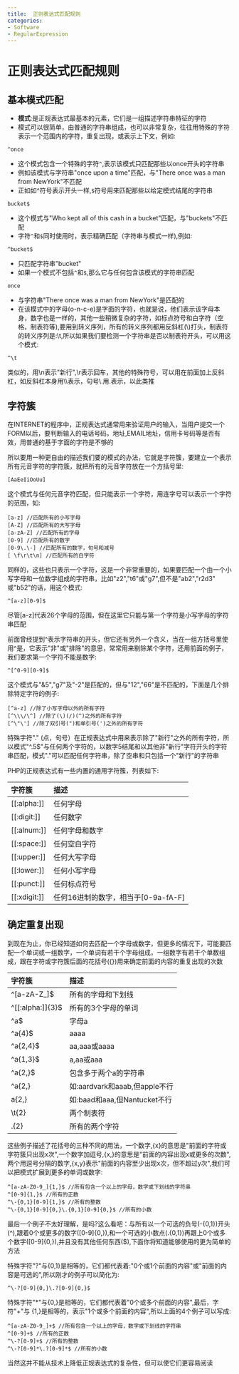 ```yaml
---
title:  正则表达式匹配规则
categories:
- Software
- RegularExpression
---
```

#  正则表达式匹配规则

## 基本模式匹配

- **模式**:是正规表达式最基本的元素，它们是一组描述字符串特征的字符
- 模式可以很简单，由普通的字符串组成，也可以非常复杂，往往用特殊的字符表示一个范围内的字符，重复出现，或表示上下文，例如:

```
^once
```

- 这个模式包含一个特殊的字符`^`,表示该模式只匹配那些以once开头的字符串
- 例如该模式与字符串"once upon a time"匹配，与"There once was a man from NewYork"不匹配
- 正如如^符号表示开头一样,`$`符号用来匹配那些以给定模式结尾的字符串

```
bucket$
```

- 这个模式与"Who kept all of this cash in a bucket"匹配，与"buckets"不匹配
- 字符`^`和`$`同时使用时，表示精确匹配（字符串与模式一样),例如:

```
^bucket$
```

- 只匹配字符串"bucket"
- 如果一个模式不包括`^`和`$`,那么它与任何包含该模式的字符串匹配

```
once
```

- 与字符串"There once was a man from NewYork"是匹配的
- 在该模式中的字母(o-n-c-e)是字面的字符，也就是说，他们表示该字母本身，数字也是一样的，其他一些稍微复杂的字符，如标点符号和白字符（空格，制表符等),要用到转义序列，所有的转义序列都用反斜杠(\\)打头，制表符的转义序列是:\t,所以如果我们要检测一个字符串是否以制表符开头，可以用这个模式:

```
^\t
```

类似的，用\n表示"新行",\r表示回车，其他的特殊符号，可以用在前面加上反斜杠，如反斜杠本身用\\\表示，句号\\.用\.表示，以此类推

## 字符簇

在INTERNET的程序中，正规表达式通常用来验证用户的输入，当用户提交一个FORM以后，要判断输入的电话号码，地址,EMAIL地址，信用卡号码等是否有效，用普通的基于字面的字符是不够的

所以要用一种更自由的描述我们要的模式的办法，它就是字符簇，要建立一个表示所有元音字符的字符簇，就把所有的元音字符放在一个方括号里:

```
[AaEeIiOoUu]
```

这个模式与任何元音字符匹配，但只能表示一个字符，用连字号可以表示一个字符的范围，如:

```
[a-z] //匹配所有的小写字母
[A-Z] //匹配所有的大写字母
[a-zA-Z] //匹配所有的字母
[0-9] //匹配所有的数字
[0-9\.\-] //匹配所有的数字，句号和减号
[ \f\r\t\n] //匹配所有的白字符
```

同样的，这些也只表示一个字符，这是一个非常重要的，如果要匹配一个由一个小写字母和一位数字组成的字符串，比如"z2","t6"或"g7",但不是"ab2","r2d3" 或"b52"的话，用这个模式:

```
^[a-z][0-9]$
```

尽管[a-z]代表26个字母的范围，但在这里它只能与第一个字符是小写字母的字符串匹配

前面曾经提到\^表示字符串的开头，但它还有另外一个含义，当在一组方括号里使用^是，它表示"非"或"排除"的意思，常常用来剔除某个字符，还用前面的例子，我们要求第一个字符不能是数字:

```
^[^0-9][0-9]$
```

这个模式与"&5","g7"及"-2"是匹配的，但与"12","66"是不匹配的，下面是几个排除特定字符的例子:

```
[^a-z] //除了小写字母以外的所有字符
[^\\\/\^] //除了(\)(/)(^)之外的所有字符
[^\"\'] //除了双引号(")和单引号(')之外的所有字符
```

特殊字符"." (点，句号）在正规表达式中用来表示除了"新行"之外的所有字符，所以模式"^.5$"与任何两个字符的，以数字5结尾和以其他非"新行"字符开头的字符串匹配，模式"."可以匹配任何字符串，除了空串和只包括一个"新行"的字符串

PHP的正规表达式有一些内置的通用字符簇，列表如下:

| 字符簇       | 描述                                |
| :----------- | :---------------------------------- |
| [[:alpha:]]  | 任何字母                            |
| [[:digit:]]  | 任何数字                            |
| [[:alnum:]]  | 任何字母和数字                      |
| [[:space:]]  | 任何空白字符                        |
| [[:upper:]]  | 任何大写字母                        |
| [[:lower:]]  | 任何小写字母                        |
| [[:punct:]]  | 任何标点符号                        |
| [[:xdigit:]] | 任何16进制的数字，相当于[0-9a-fA-F] |

## 确定重复出现

到现在为止，你已经知道如何去匹配一个字母或数字，但更多的情况下，可能要匹配一个单词或一组数字，一个单词有若干个字母组成，一组数字有若干个单数组成，跟在字符或字符簇后面的花括号({})用来确定前面的内容的重复出现的次数

| 字符簇           | 描述                            |
| :--------------- | :------------------------------ |
| ^[a-zA-Z_]$      | 所有的字母和下划线              |
| ^[[:alpha:]]{3}$ | 所有的3个字母的单词             |
| ^a$              | 字母a                           |
| ^a{4}$           | aaaa                            |
| ^a{2,4}$         | aa,aaa或aaaa                    |
| ^a{1,3}$         | a,aa或aaa                       |
| ^a{2,}$          | 包含多于两个a的字符串           |
| ^a{2,}           | 如:aardvark和aaab,但apple不行 |
| a{2,}            | 如:baad和aaa,但Nantucket不行  |
| \t{2}            | 两个制表符                      |
| .{2}             | 所有的两个字符                  |

这些例子描述了花括号的三种不同的用法，一个数字,{x}的意思是"前面的字符或字符簇只出现x次",一个数字加逗号,{x,}的意思是"前面的内容出现x或更多的次数",两个用逗号分隔的数字,{x,y}表示"前面的内容至少出现x次，但不超过y次",我们可以把模式扩展到更多的单词或数字:

```
^[a-zA-Z0-9_]{1,}$ //所有包含一个以上的字母，数字或下划线的字符串
^[0-9]{1,}$ //所有的正数
^\-{0,1}[0-9]{1,}$ //所有的整数
^\-{0,1}[0-9]{0,}\.{0,1}[0-9]{0,}$ //所有的小数
```

最后一个例子不太好理解，是吗?这么看吧：与所有以一个可选的负号(\-{0,1})开头(^),跟着0个或更多的数字([0-9]{0,}),和一个可选的小数点(\.{0,1})再跟上0个或多个数字([0-9]{0,}),并且没有其他任何东西($),下面你将知道能够使用的更为简单的方法

特殊字符"?"与{0,1}是相等的，它们都代表着:"0个或1个前面的内容"或"前面的内容是可选的",所以刚才的例子可以简化为:

```
^\-?[0-9]{0,}\.?[0-9]{0,}$
```

特殊字符"*"与{0,}是相等的，它们都代表着"0个或多个前面的内容",最后，字符"+"与 {1,}是相等的，表示"1个或多个前面的内容",所以上面的4个例子可以写成:

```
^[a-zA-Z0-9_]+$ //所有包含一个以上的字母，数字或下划线的字符串
^[0-9]+$ //所有的正数
^\-?[0-9]+$ //所有的整数
^\-?[0-9]*\.?[0-9]*$ //所有的小数
```

当然这并不能从技术上降低正规表达式的复杂性，但可以使它们更容易阅读